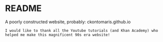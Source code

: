 # README

A poorly constructed website, probably:
ckontomaris.github.io

	I would like to thank all the Youtube tutorials (and Khan Academy) who helped me make this magnificent 90s era website!